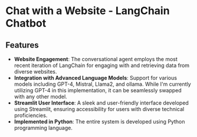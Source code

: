 # Chat with a Website - LangChain Chatbot

## Features

- **Website Engagement**: The conversational agent employs the most recent iteration of LangChain for engaging with and retrieving data from diverse websites.
- **Integration with Advanced Language Models**: Support for various models including GPT-4, Mistral, Llama2, and ollama. While I'm currently utilizing GPT-4 in this implementation, it can be seamlessly swapped with any other model.
- **Streamlit User Interface**: A sleek and user-friendly interface developed using Streamlit, ensuring accessibility for users with diverse technical proficiencies.
- **Implemented in Python**: The entire system is developed using Python programming language.
